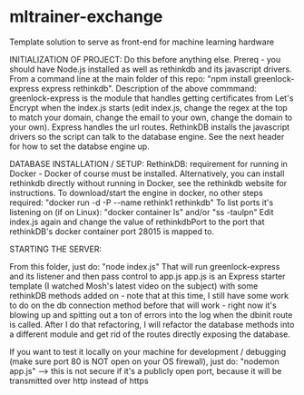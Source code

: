# mltrainer-exchange
Template solution to serve as front-end for machine learning hardware

INITIALIZATION OF PROJECT:
Do this before anything else.  Prereq - you should have Node.js installed as well as rethinkdb and its javascript drivers.
From a command line at the main folder of this repo:  "npm install greenlock-express express rethinkdb".
Description of the above commmand:  greenlock-express is the module that handles getting certificates from Let's Encrypt when the index.js starts (edit index.js, change the regex at the top to match your domain, change the email to your own, change the domain to your own).  Express handles the url routes.  RethinkDB installs the javascript drivers so the script can talk to the database engine.  See the next header for how to set the databse engine up.

DATABASE INSTALLATION / SETUP:
RethinkDB:  requirement for running in Docker - Docker of course must be installed.
Alternatively, you can install rethinkdb directly without running in Docker, see the rethinkdb website for instructions.
To download/start the engine in docker, no other steps required:  "docker run -d -P --name rethink1 rethinkdb"
To list ports it's listening on (if on Linux):
"docker container ls"
and/or
"ss -taulpn"
Edit index.js again and change the value of rethinkdbPort to the port that rethinkDB's docker container port 28015 is mapped to.

STARTING THE SERVER:

From this folder, just do:
"node index.js"
That will run greenlock-express and its listener and then pass control to app.js
app.js is an Express starter template (I watched Mosh's latest video on the subject) with some rethinkDB methods added on - note that at this time, I still have some work to do on the db connection method before that will work - right now it's blowing up and spitting out a ton of errors into the log when the dbinit route is called.  After I do that refactoring, I will refactor the database methods into a different module and get rid of the routes directly exposing the database.

If you want to test it locally on your machine for development / debugging (make sure port 80 is NOT open on your OS firewall), just do:
"nodemon app.js"  --> this is not secure if it's a publicly open port, because it will be transmitted over http instead of https


